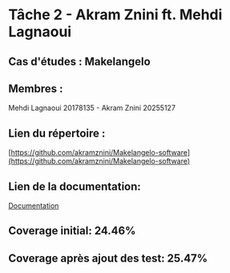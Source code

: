 # Tâche 2 - Akram Znini ft. Mehdi Lagnaoui 

## Cas d'études : Makelangelo

## Membres : 
Mehdi Lagnaoui 20178135 - Akram Znini 20255127

## Lien du répertoire : 
[https://github.com/akramznini/Makelangelo-software](https://github.com/akramznini/Makelangelo-software)

## Lien de la documentation: 
[Documentation](https://docs.google.com/document/d/1Up4W3JG9ug6NP-YC4FQ59c2LH3ppx0eH/edit?usp=sharing&ouid=101013067155778865107&rtpof=true&sd=true)

## Coverage initial: 24.46%

## Coverage après ajout des test: 25.47%
